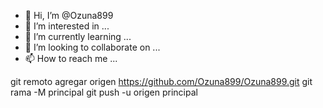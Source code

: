 - 👋 Hi, I’m @Ozuna899
- 👀 I’m interested in ...
- 🌱 I’m currently learning ...
- 💞️ I’m looking to collaborate on ...
- 📫 How to reach me ...

<!---
Ozuna899/Ozuna899 is a ✨ special ✨ repository because its `README.md` (this file) appears on your GitHub profile.
You can click the Preview link to take a look at your changes.
--->
git remoto agregar origen https://github.com/Ozuna899/Ozuna899.git
 git rama -M principal 
git push -u origen principal
